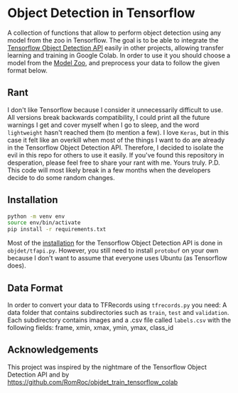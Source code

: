 # Object Detection in Tensorflow

A collection of functions that allow to perform object detection using any model from the zoo in Tensorflow. The goal is to be able to integrate the [Tensorflow Object Detection API](https://github.com/tensorflow/models/tree/master/research/object_detection) easily in other projects, allowing transfer learning and training in Google Colab. In order to use it you should choose a model from the [Model Zoo](https://github.com/tensorflow/models/blob/master/research/object_detection/g3doc/detection_model_zoo.md), and preprocess your data to follow the given format below.

## Rant

I don't like Tensorflow because I consider it unnecessarily difficult to use. All versions break backwards compatibility, I could print all the future warnings I get and cover myself when I go to sleep, and the word `lightweight` hasn't reached them (to mention a few). I love `Keras`, but in this case it felt like an overkill when most of the things I want to do are already in the Tensorflow Object Detection API. Therefore, I decided to isolate the evil in this repo for others to use it easily. If you've found this repository in desperation, please feel free to share your rant with me. Yours truly. P.D. This code will most likely break in a few months when the developers decide to do some random changes.

## Installation

```bash
python -m venv env
source env/bin/activate
pip install -r requirements.txt
```

Most of the [installation](https://github.com/tensorflow/models/blob/master/research/object_detection/g3doc/installation.md) for the Tensorflow Object Detection API is done in `objdet/tfapi.py`. However, you still need to install `protobuf` on your own because I don't want to assume that everyone uses Ubuntu (as Tensorflow does).

## Data Format

In order to convert your data to TFRecords using `tfrecords.py` you need: A data folder that contains subdirectories such as `train`, `test` and `validation`. Each subdirectory contains images and a .csv file called `labels.csv` with the following fields: frame, xmin, xmax, ymin, ymax, class_id

## Acknowledgements

This project was inspired by the nightmare of the Tensorflow Object Detection API and by https://github.com/RomRoc/objdet_train_tensorflow_colab
